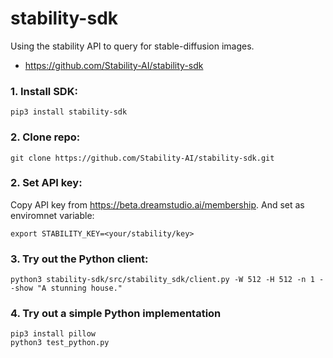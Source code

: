 # stability-sdk
Using the stability API to query for stable-diffusion images.
* https://github.com/Stability-AI/stability-sdk

### 1. Install SDK:
```
pip3 install stability-sdk
```
### 2. Clone repo:
```
git clone https://github.com/Stability-AI/stability-sdk.git
```

### 2. Set API key:
Copy API key from https://beta.dreamstudio.ai/membership. And set as enviromnet variable:
```
export STABILITY_KEY=<your/stability/key>
```

### 3. Try out the Python client:
```
python3 stability-sdk/src/stability_sdk/client.py -W 512 -H 512 -n 1 --show "A stunning house."
```

### 4. Try out a simple Python implementation
```
pip3 install pillow
python3 test_python.py
```